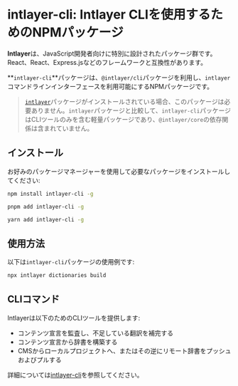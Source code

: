 # intlayer-cli: Intlayer CLIを使用するためのNPMパッケージ

**Intlayer**は、JavaScript開発者向けに特別に設計されたパッケージ群です。React、React、Express.jsなどのフレームワークと互換性があります。

**`intlayer-cli`**パッケージは、`@intlayer/cli`パッケージを利用し、`intlayer`コマンドラインインターフェースを利用可能にするNPMパッケージです。

> [`intlayer`](https://github.com/aymericzip/intlayer/tree/main/docs/ja/packages/intlayer/index.md)パッケージがインストールされている場合、このパッケージは必要ありません。`intlayer`パッケージと比較して、`intlayer-cli`パッケージはCLIツールのみを含む軽量パッケージであり、`@intlayer/core`の依存関係は含まれていません。

## インストール

お好みのパッケージマネージャーを使用して必要なパッケージをインストールしてください:

```bash packageManager="npm"
npm install intlayer-cli -g
```

```bash packageManager="pnpm"
pnpm add intlayer-cli -g
```

```bash packageManager="yarn"
yarn add intlayer-cli -g
```

## 使用方法

以下は`intlayer-cli`パッケージの使用例です:

```bash
npx intlayer dictionaries build
```

## CLIコマンド

Intlayerは以下のためのCLIツールを提供します:

- コンテンツ宣言を監査し、不足している翻訳を補完する
- コンテンツ宣言から辞書を構築する
- CMSからローカルプロジェクトへ、またはその逆にリモート辞書をプッシュおよびプルする

詳細については[intlayer-cli](https://github.com/aymericzip/intlayer/blob/main/docs/ja/intlayer_cli.md)を参照してください。
